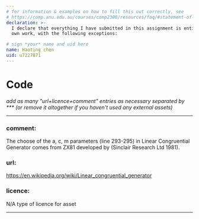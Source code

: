 ```yaml
---
# for information & examples on how to fill this out correctly, see
# https://comp.anu.edu.au/courses/comp2300/resources/faq/#statement-of-originality
declaration: >-
  I declare that everything I have submitted in this assignment is entirely my
  own work, with the following exceptions:

# sign *your* name and uid here
name: Haoting chen
uid: u7227871
---
```


# Code
*add as many "url+licence+comment" entries as necessary separated by *** (or remove it altogether if you haven't used any external assets)*
***
### comment: 
The choose of the a, c, m parameters (line 293-295) in Linear Congruential Generator comes from ZX81 developed by (Sinclair Research Ltd 1981).
### url: 
<https://en.wikipedia.org/wiki/Linear_congruential_generator>
### licence: 
N/A
type of licence for asset
***

